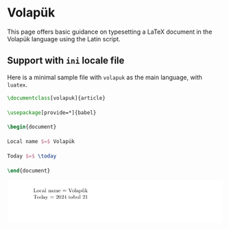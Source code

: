 # Volapük

This page offers basic guidance on typesetting a LaTeX document in the
Volapük language using the Latin script.

## Support with `ini` locale file

Here is a minimal sample file with `volapuk` as the main language, with `luatex`.

```tex
\documentclass[volapuk]{article}

\usepackage[provide=*]{babel}

\begin{document}

Local name $=$ Volapük

Today $=$ \today

\end{document}
```

![](../media/locale-volapuk.png)